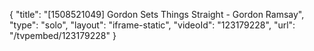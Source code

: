 {
    "title": "[1508521049] Gordon Sets Things Straight - Gordon Ramsay",
    "type": "solo",
    "layout": "iframe-static",
    "videoId": "123179228",
    "url": "\/tvpembed\/123179228"
}